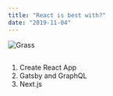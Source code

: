 ```yaml
---
title: "React is best with?"
date: "2019-11-04"
---
```


![Grass](./grass.jpg)
## 

1. Create React App
2. Gatsby and GraphQL
3. Next.js